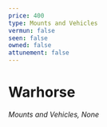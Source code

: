 ```yaml
---
price: 400
type: Mounts and Vehicles
vermun: false
seen: false
owned: false
attunement: false
---
```

# Warhorse

*Mounts and Vehicles, None*